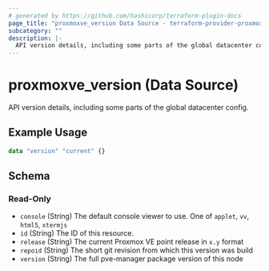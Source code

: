 ```yaml
---
# generated by https://github.com/hashicorp/terraform-plugin-docs
page_title: "proxmoxve_version Data Source - terraform-provider-proxmoxve"
subcategory: ""
description: |-
  API version details, including some parts of the global datacenter config.
---
```


# proxmoxve_version (Data Source)

API version details, including some parts of the global datacenter config.

## Example Usage

```terraform
data "version" "current" {}
```

<!-- schema generated by tfplugindocs -->
## Schema

### Read-Only

- `console` (String) The default console viewer to use. One of `applet`, `vv`, `html5`, `xtermjs`
- `id` (String) The ID of this resource.
- `release` (String) The current Proxmox VE point release in `x.y` format
- `repoid` (String) The short git revision from which this version was build
- `version` (String) The full pve-manager package version of this node


